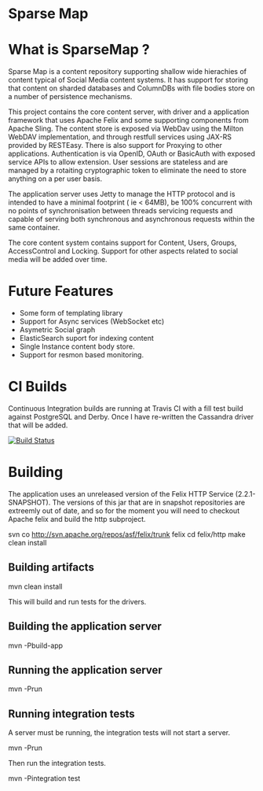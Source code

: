 # Sparse Map 



# What is SparseMap ?

Sparse Map is a content repository supporting shallow wide hierachies of content typical of 
Social Media content systems. It has support for storing that content on sharded databases and 
ColumnDBs with file bodies store on a number of persistence mechanisms.

This project contains the core content server, with driver and a application framework that uses Apache Felix
and some supporting components from Apache Sling. The content store is exposed via WebDav using the Milton
WebDAV implementation, and through restfull services using JAX-RS provided by RESTEasy. There is also support
for Proxying to other applications. Authentication is via OpenID, OAuth or BasicAuth with exposed service APIs 
to allow extension. User sessions are stateless and are managed by a rotaiting cryptographic token to eliminate
the need to store anything on a per user basis.

The application server uses Jetty to manage the HTTP protocol and is intended to have a minimal footprint ( ie < 64MB), 
be 100% concurrent with no points of synchronisation between threads servicing requests and capable of serving both synchronous
and asynchronous requests within the same container.

The core content system contains support for Content, Users, Groups, AccessControl and Locking. Support for other 
aspects related to social media will be added over time.

# Future Features

* Some form of templating library
* Support for Async services (WebSocket etc)
* Asymetric Social graph
* ElasticSearch suport for indexing content
* Single Instance content body store.
* Support for resmon based monitoring.

# CI Builds

Continuous Integration builds are running at Travis CI with a fill test build against PostgreSQL and Derby. Once I have
re-written the Cassandra driver that will be added.

[![Build Status](https://travis-ci.org/ieb/sparsemapcontent.png)](https://travis-ci.org/ieb/sparsemapcontent)

# Building

The application uses an unreleased version of the Felix HTTP Service (2.2.1-SNAPSHOT). The versions of this 
jar that are in snapshot repositories are extreemly out of date, and so for the moment you will need to 
checkout Apache felix and build the http subproject.

svn co http://svn.apache.org/repos/asf/felix/trunk felix
cd felix/http
make clean install

## Building artifacts

mvn clean install

This will build and run tests for the drivers.

## Building the application server

mvn -Pbuild-app 

## Running the application server

mvn -Prun

## Running integration tests

A server must be running, the integration tests will not start a server.

mvn -Prun

Then run the integration tests.

mvn -Pintegration test 


